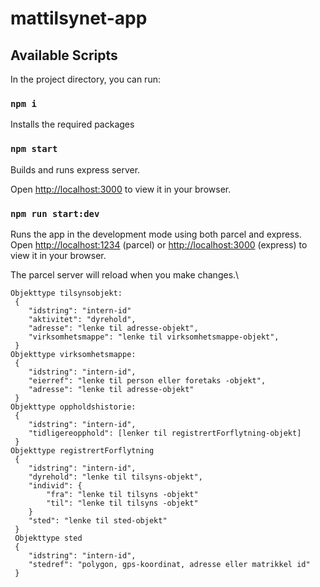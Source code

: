 # mattilsynet-app

## Available Scripts

In the project directory, you can run:

### `npm i`

Installs the required packages

### `npm start`

Builds and runs express server.

Open [http://localhost:3000](http://localhost:3000)  to view it in your browser.

### `npm run start:dev`

Runs the app in the development mode using both parcel and express.\
Open [http://localhost:1234](http://localhost:1234) (parcel) or [http://localhost:3000](http://localhost:3000) (express) to view it in your browser.

The parcel server will reload when you make changes.\


```
Objekttype tilsynsobjekt:
 {
    "idstring": "intern-id"
    "aktivitet": "dyrehold",
    "adresse": "lenke til adresse-objekt",
    "virksomhetsmappe": "lenke til virksomhetsmappe-objekt",
 }
Objekttype virksomhetsmappe:
 {
    "idstring": "intern-id",
    "eierref": "lenke til person eller foretaks -objekt",
    "adresse": "lenke til adresse-objekt"
 }
Objekttype oppholdshistorie:
 {
    "idstring": "intern-id",
    "tidligereopphold": [lenker til registrertForflytning-objekt]
 }
Objekttype registrertForflytning
 {
    "idstring": "intern-id",
    "dyrehold": "lenke til tilsyns-objekt",
    "individ": {
        "fra": "lenke til tilsyns -objekt"
        "til": "lenke til tilsyns -objekt"
    }
    "sted": "lenke til sted-objekt" 
 }
 Objekttype sted
 {
    "idstring": "intern-id",
    "stedref": "polygon, gps-koordinat, adresse eller matrikkel id"
 }
```